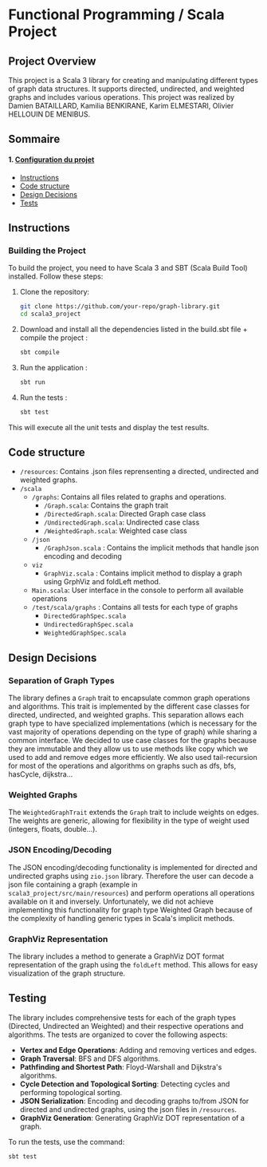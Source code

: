 # Functional Programming / Scala Project 

## Project Overview

This project is a Scala 3 library for creating and manipulating different types of graph data structures. It supports directed, undirected, and weighted graphs and includes various operations. This project was realized by Damien BATAILLARD, Kamilia BENKIRANE, Karim ELMESTARI, Olivier HELLOUIN DE MENIBUS.

## Sommaire

#### 1. [Configuration du projet](#configuration-du-projet)

* [Instructions](#instructions)
* [Code structure](#code-structure)
* [Design Decisions](#design-decisions)
* [Tests](#testing)



## Instructions

### Building the Project

To build the project, you need to have Scala 3 and SBT (Scala Build Tool) installed. Follow these steps:

1. Clone the repository:
   ```sh
   git clone https://github.com/your-repo/graph-library.git
   cd scala3_project
   ```

2. Download and install all the dependencies listed in the build.sbt file + compile the project :
   ```sh
   sbt compile
   ```

3. Run the application : 
    ```sh
    sbt run
    ```

4. Run the tests : 
    ```sh
    sbt test
    ```

This will execute all the unit tests and display the test results. 


## Code structure
- `/resources`: Contains .json files reprensenting a directed, undirected and weighted graphs.
- `/scala`
    - `/graphs`: Contains all files related to graphs and operations.
        - `/Graph.scala`: Contains the graph trait
        - `/DirectedGraph.scala`: Directed Graph case class
        - `/UndirectedGraph.scala`: Undirected case class
        - `/WeightedGraph.scala`: Weighted case class
    - `/json` 
        - `/GraphJson.scala` : Contains the implicit methods that handle json encoding and decoding
    - `viz` 
        - `GraphViz.scala` : Contains implicit method to display a graph using GrphViz and foldLeft method.
    - `Main.scala`: User interface in the console to perform all available operations
  - `/test/scala/graphs` : Contains all tests for each type of graphs 
    - `DirectedGraphSpec.scala` 
    - `UndirectedGraphSpec.scala` 
    - `WeightedGraphSpec.scala` 



## Design Decisions

### Separation of Graph Types

The library defines a `Graph` trait to encapsulate common graph operations and algorithms. This trait is implemented by the different case classes for directed, undirected, and weighted graphs. This separation allows each graph type to have specialized implementations (which is necessary for the vast majority of operations depending on the type of graph) while sharing a common interface. We decided to use case classes for the graphs because they are immutable and they allow us to use methods like copy which we used to add and remove edges more efficiently. We also used tail-recursion for most of the operations and algorithms on graphs such as dfs, bfs, hasCycle, dijkstra...

### Weighted Graphs

The `WeightedGraphTrait` extends the `Graph` trait to include weights on edges. The weights are generic, allowing for flexibility in the type of weight used (integers, floats, double...).

### JSON Encoding/Decoding

The JSON encoding/decoding functionality is implemented for directed and undirected graphs using `zio.json` library. Therefore the user can decode a json file containing a graph (example in `scala3_project/src/main/resources`) and perform operations all operations available on it and inversely. Unfortunately, we did not achieve implementing this functionality for graph type Weighted Graph because of the complexity of handling generic types in Scala's implicit methods.

### GraphViz Representation

The library includes a method to generate a GraphViz DOT format representation of the graph using the `foldLeft` method. This allows for easy visualization of the graph structure.

## Testing

The library includes comprehensive tests for each of the graph types (Directed, Undirected an Weighted) and their respective operations and algorithms. The tests are organized to cover the following aspects:

- **Vertex and Edge Operations**: Adding and removing vertices and edges.
- **Graph Traversal**: BFS and DFS algorithms.
- **Pathfinding and Shortest Path**: Floyd-Warshall and Dijkstra's algorithms.
- **Cycle Detection and Topological Sorting**: Detecting cycles and performing topological sorting.
- **JSON Serialization**: Encoding and decoding graphs to/from JSON for directed and undirected graphs, using the json files in `/resources`.
- **GraphViz Generation**: Generating GraphViz DOT representation of a graph.

To run the tests, use the command:

```sh
sbt test
```


